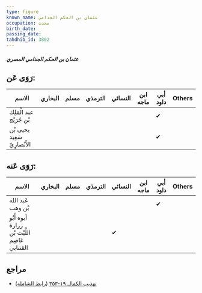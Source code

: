 ```yaml
---
type: figure
known_name: عثمان بن الحكم الجذامي
occupation: محدث
birth_date:
passing_date:
tahdhib_id: 3802
---
```

##### عثمان بن الحكم الجذامي المصري

## رَوَى عَن:
| الاسم                        | البخاري | مسلم | الترمذي | النسائي | ابن ماجه | أبي داود | Others |
| ---------------------------- | ------- | ---- | ------- | ------- | -------- | -------- | ------ |
| عبد الْمَلِك بْن جُرَيْج     |         |      |         |         |          | ✔        |        |
| يحيى بْن سَعِيد الأَنْصارِيّ |         |      |         |         |          | ✔        |        |
## رَوَى عَنه:
| الاسم                                         | البخاري | مسلم | الترمذي | النسائي | ابن ماجه | أبي داود | Others |
| --------------------------------------------- | ------- | ---- | ------- | ------- | -------- | -------- | ------ |
| عَبد الله بْن وهب                             |         |      |         |         |          | ✔        |        |
| أبوه أَبُو زرارة اللَّيْث بْن عَاصِم القتنابي |         |      |         | ✔       |          |          |        |
## مراجع
- [تهذيب الكمال ١٩-٣٥٣](obsidian://open?vault=Tahdhib-al-Kamal&file=Figures/٣٨٠٢-عثمان%20بن%20الحكم%20الجذامي%20المصري) ([رابط الشاملة](https://shamela.ws/book/3722/9927))